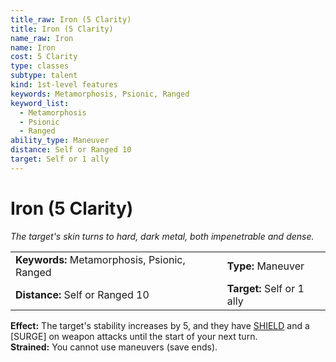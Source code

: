 ```yaml
---
title_raw: Iron (5 Clarity)
title: Iron (5 Clarity)
name_raw: Iron
name: Iron
cost: 5 Clarity
type: classes
subtype: talent
kind: 1st-level features
keywords: Metamorphosis, Psionic, Ranged
keyword_list:
  - Metamorphosis
  - Psionic
  - Ranged
ability_type: Maneuver
distance: Self or Ranged 10
target: Self or 1 ally
---
```


# Iron (5 Clarity)

*The target's skin turns to hard, dark metal, both impenetrable and dense.*

|                                              |                            |
| :------------------------------------------- | :------------------------- |
| **Keywords:** Metamorphosis, Psionic, Ranged | **Type:** Maneuver         |
| **Distance:** Self or Ranged 10              | **Target:** Self or 1 ally |

**Effect:** The target's stability increases by 5, and they have [SHIELD](#shield) and a \[SURGE\] on weapon attacks until the start of your next turn.\
**Strained:** You cannot use maneuvers (save ends).
